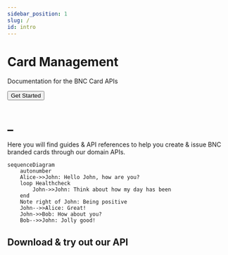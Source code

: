 ```yaml
---
sidebar_position: 1
slug: /
id: intro
---
```


<div class="hero shadow--lw">
  <div class="container">
    <h1 class="hero__title">Card Management</h1>
    <p class="hero__subtitle">Documentation for the BNC Card APIs</p>
    <div>
      <button class="button button--secondary button--outline button--lg">
        Get Started
      </button>
    </div>
  </div>
</div>

# _

Here you will find guides & API references to help you create & issue BNC branded cards through our domain APIs.

```mermaid
sequenceDiagram
    autonumber
    Alice->>John: Hello John, how are you?
    loop Healthcheck
        John->>John: Think about how my day has been
    end
    Note right of John: Being positive
    John-->>Alice: Great!
    John->>Bob: How about you?
    Bob-->>John: Jolly good!
```

## Download & try out our API